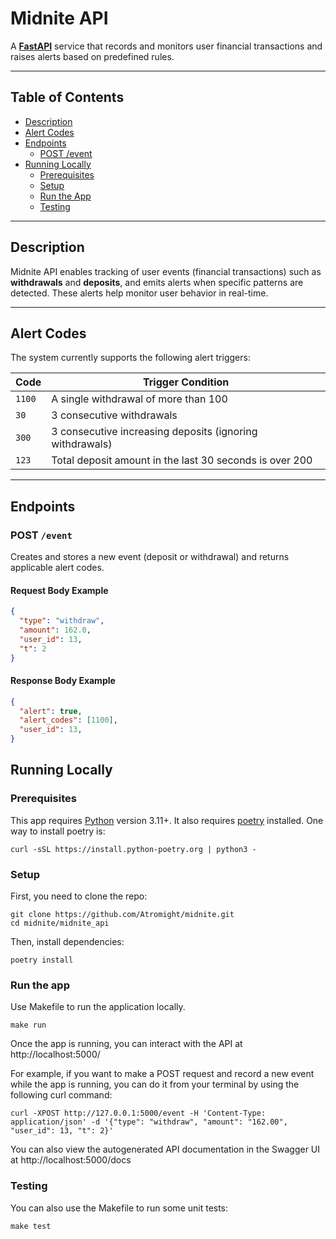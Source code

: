 # Midnite API

A [**FastAPI**](https://fastapi.tiangolo.com/) service that records and monitors user financial transactions and raises alerts based on predefined rules.


---

## Table of Contents
- [Description](#description)
- [Alert Codes](#alert-codes)
- [Endpoints](#endpoints)
  - [POST /event](#post-event)
- [Running Locally](#running-locally)
  - [Prerequisites](#prerequisites)
  - [Setup](#setup)
  - [Run the App](#run-the-app)
  - [Testing](#testing)


---

## Description

Midnite API enables tracking of user events (financial transactions) such as **withdrawals** and **deposits**, and emits alerts when specific patterns are detected. These alerts help monitor user behavior in real-time.

---

## Alert Codes

The system currently supports the following alert triggers:

| Code     | Trigger Condition                                                 |
|----------|-------------------------------------------------------------------|
| `1100`   | A single withdrawal of more than 100                              |
| `30`     | 3 consecutive withdrawals                                         |
| `300`    | 3 consecutive increasing deposits (ignoring withdrawals)          |
| `123`    | Total deposit amount in the last 30 seconds is over 200           |

---

## Endpoints

### POST `/event`

Creates and stores a new event (deposit or withdrawal) and returns applicable alert codes.

#### Request Body Example

```json
{
  "type": "withdraw",
  "amount": 162.0,
  "user_id": 13,
  "t": 2
}
```

#### Response Body Example

```json
{
  "alert": true,
  "alert_codes": [1100],
  "user_id": 13,
}
```

## Running Locally

### Prerequisites

This app requires [Python](https://www.python.org/downloads/) version 3.11+.
It also requires [poetry](https://python-poetry.org/) installed.
One way to install poetry is:
```
curl -sSL https://install.python-poetry.org | python3 -
```

### Setup

First, you need to clone the repo:
```
git clone https://github.com/Atromight/midnite.git
cd midnite/midnite_api
```

Then, install dependencies:
```
poetry install
```

### Run the app

Use Makefile to run the application locally.
```
make run
```

Once the app is running, you can interact with the API at http://localhost:5000/

For example, if you want to make a POST request and record a new event while the app is running, 
you can do it from your terminal by using the following curl command:
```
curl -XPOST http://127.0.0.1:5000/event -H 'Content-Type: application/json' -d '{"type": "withdraw", "amount": "162.00", "user_id": 13, "t": 2}'
```

You can also view the autogenerated API documentation in the Swagger UI at http://localhost:5000/docs


### Testing

You can also use the Makefile to run some unit tests:
```
make test
```
